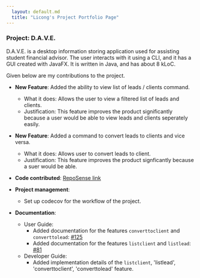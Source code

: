 ```yaml
---
  layout: default.md
  title: "Licong's Project Portfolio Page"
---
```


### Project: D.A.V.E.

D.A.V.E. is a desktop information storing application used for assisting student financial advisor. The user interacts with it using a CLI, and it has a GUI created with JavaFX. It is written in Java, and has about 8 kLoC.

Given below are my contributions to the project.

* **New Feature**: Added the ability to view list of leads / clients command.
  * What it does: Allows the user to view a filtered list of leads and clients. 
  * Justification: This feature improves the product significantly because a user would be able to view leads and clients seperately easily.

* **New Feature**: Added a command to convert leads to clients and vice versa.
  * What it does: Allows user to convert leads to client.
  * Justification: This feature improves the product signficantly because a suer would be able.

* **Code contributed**: [RepoSense link](https://nus-cs2103-ay2324s1.github.io/tp-dashboard/?search=f08&sort=groupTitle&sortWithin=title&timeframe=commit&mergegroup=&groupSelect=groupByRepos&breakdown=true&checkedFileTypes=docs~functional-code~test-code&since=2023-09-22&tabOpen=true&tabType=authorship&zFR=false&tabAuthor=LicongHuang&tabRepo=AY2324S1-CS2103T-F08-2%2Ftp%5Bmaster%5D&authorshipIsMergeGroup=false&authorshipFileTypes=docs~functional-code~test-code&authorshipIsBinaryFileTypeChecked=false&authorshipIsIgnoredFilesChecked=false)

* **Project management**:
  * Set up codecov for the workflow of the project.

* **Documentation**:
  * User Guide:
    * Added documentation for the features `converttoclient` and `converttolead`: [\#125](https://github.com/AY2324S1-CS2103T-F08-2/tp/pull/125)
    * Added documentation for the features `listclient` and `listlead`: [\#81](https://github.com/AY2324S1-CS2103T-F08-2/tp/pull/81)
  * Developer Guide:
    * Added implementation details of the `listclient`, 'listlead', 'converttoclient', 'converttolead' feature.


